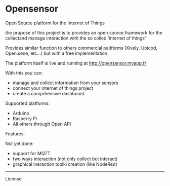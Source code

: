 Opensensor
========================

Open Source platform for the Internet of Things

the prupose of this project is to provides an open source framework for the collectand manage interaction with the so colled 'internet of things'

Provides similar function to others commercial paltforms (Xively, Ubicod, Open.sene, etc...) but with a free implementation

The platform itself is live and running at http://opensensor.myapp.fr

With this you can:
* manage and collect information from your sensors
* connect your internet of things project
* create a comprhensive dashboard

Supported platforms:
* Arduino
* Rasberry Pi
* All others through Open API

Features:

Not yet done:
* support for MQTT
* two ways interaction (not only collect but interact)
* graphical ineraction toolki creation (like NodeRed)
________________________

License


